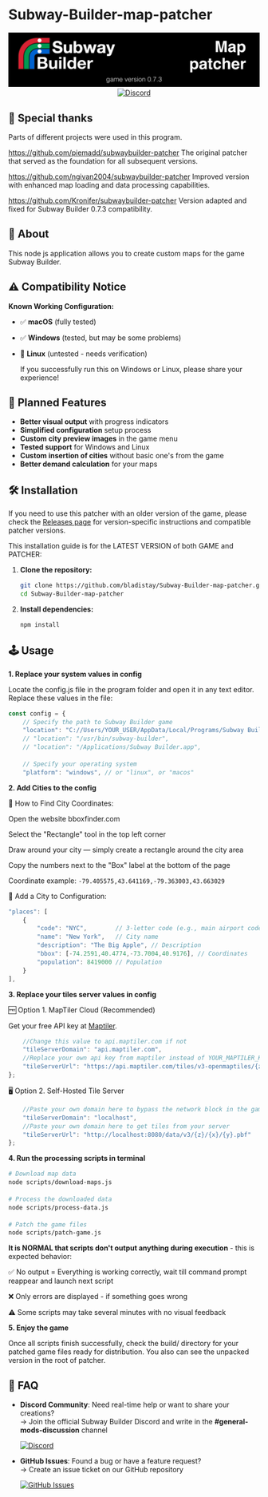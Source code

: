 # Subway-Builder-map-patcher
<div align="center">
  <img src="img/logo.png" alt="" width="800"/>
</div>
<div align="center">
  <a href="[https://discord.gg/HNSdgEgzvg](https://discord.gg/HNSdgEgzvg)" target="_blank">
    <img alt="Discord" src="https://img.shields.io/badge/Discord-Subway Builder-7289da?logo=discord&logoColor=white&color=7289da" />
  </a>
</div>

## 🙏 Special thanks
Parts of different projects were used in this program.

https://github.com/piemadd/subwaybuilder-patcher
The original patcher that served as the foundation for all subsequent versions.

https://github.com/ngivan2004/subwaybuilder-patcher
Improved version with enhanced map loading and data processing capabilities.

https://github.com/Kronifer/subwaybuilder-patcher
Version adapted and fixed for Subway Builder 0.7.3 compatibility.

## 🔎 About
This node js application allows you to create custom maps for the game Subway Builder.

## ⚠️ Compatibility Notice

**Known Working Configuration:**
- ✅ **macOS** (fully tested)
- ✅ **Windows** (tested, but may be some problems)
- 🔄 **Linux** (untested - needs verification)

  If you successfully run this on Windows or Linux, please share your experience!

## 🚀 Planned Features

- **Better visual output** with progress indicators
- **Simplified configuration** setup process  
- **Custom city preview images** in the game menu
- **Tested support** for Windows and Linux
- **Custom insertion of cities** without basic one's from the game
- **Better demand calculation** for your maps

## 🛠️ Installation
If you need to use this patcher with an older version of the game, please check the [Releases page](https://github.com/bladistay/Subway-Builder-map-patcher/releases) for version-specific instructions and compatible patcher versions.

This installation guide is for the LATEST VERSION of both GAME and PATCHER:
1.  **Clone the repository:**
    ```bash
    git clone https://github.com/bladistay/Subway-Builder-map-patcher.git
    cd Subway-Builder-map-patcher
    ```
2.  **Install dependencies:**
    ```bash
    npm install
    ```

## 🕹️ Usage
**1. Replace your system values in config**

Locate the config.js file in the program folder and open it in any text editor.
Replace these values in the file:
```js
const config = {
    // Specify the path to Subway Builder game
    "location": "C://Users/YOUR_USER/AppData/Local/Programs/Subway Builder/Subway Builder.exe", // for Windows
    // "location": "/usr/bin/subway-builder",                          // for Linux
    // "location": "/Applications/Subway Builder.app",                 // for macOS
    
    // Specify your operating system
    "platform": "windows", // or "linux", or "macos"
```

**2. Add Cities to the config**

🎯 How to Find City Coordinates:

Open the website bboxfinder.com

Select the "Rectangle" tool in the top left corner

Draw around your city — simply create a rectangle around the city area

Copy the numbers next to the "Box" label at the bottom of the page

Coordinate example: ```-79.405575,43.641169,-79.363003,43.663029```

📝 Add a City to Configuration:
```js
"places": [
    {
        "code": "NYC",        // 3-letter code (e.g., main airport code)
        "name": "New York",   // City name
        "description": "The Big Apple", // Description
        "bbox": [-74.2591,40.4774,-73.7004,40.9176], // Coordinates
        "population": 8419000 // Population
    }
],
```
**3. Replace your tiles server values in config**

🆓 Option 1. MapTiler Cloud (Recommended)

Get your free API key at [Maptiler](https://cloud.maptiler.com/account/keys/).
```js
    //Change this value to api.maptiler.com if not
    "tileServerDomain": "api.maptiler.com",
    //Replace your own api key from maptiler instead of YOUR_MAPTILER_KEY
    "tileServerUrl": "https://api.maptiler.com/tiles/v3-openmaptiles/{z}/{x}/{y}.pbf?key=YOUR_MAPTILER_KEY"
};
```

🖥️ Option 2. Self-Hosted Tile Server
```js
    //Paste your own domain here to bypass the network block in the game (like this: stepan-skuratov.ru)
    "tileServerDomain": "localhost",
    //Paste your own domain here to get tiles from your server
    "tileServerUrl": "http://localhost:8080/data/v3/{z}/{x}/{y}.pbf"
};
```

**4. Run the processing scripts in terminal**
```bash
# Download map data
node scripts/download-maps.js

# Process the downloaded data
node scripts/process-data.js

# Patch the game files
node scripts/patch-game.js
```

**It is NORMAL that scripts don't output anything during execution** - this is expected behavior:

✅ No output = Everything is working correctly, wait till command prompt reappear and launch next script

❌ Only errors are displayed - if something goes wrong

⚠️ Some scripts may take several minutes with no visual feedback

**5. Enjoy the game**

Once all scripts finish successfully, check the build/ directory for your patched game files ready for distribution.
You also can see the unpacked version in the root of patcher.

## 🤔 FAQ

- **Discord Community**: Need real-time help or want to share your creations?  
  → Join the official Subway Builder Discord and write in the **#general-mods-discussion** channel
  
  <a href="https://discord.gg/HNSdgEgzvg" target="_blank">
    <img alt="Discord" src="https://img.shields.io/badge/Discord-Subway_Builder-7289da?logo=discord&logoColor=white&color=7289da" />
  </a>


- **GitHub Issues**: Found a bug or have a feature request?  
  → Create an issue ticket on our GitHub repository

  <a href="https://github.com/bladistay/Subway-Builder-map-patcher/issues/new/choose" target="_blank">
    <img alt="GitHub Issues" src="https://img.shields.io/badge/GitHub-Create_Issue-2088ff?logo=github&logoColor=white&color=2088ff" />
  </a>
